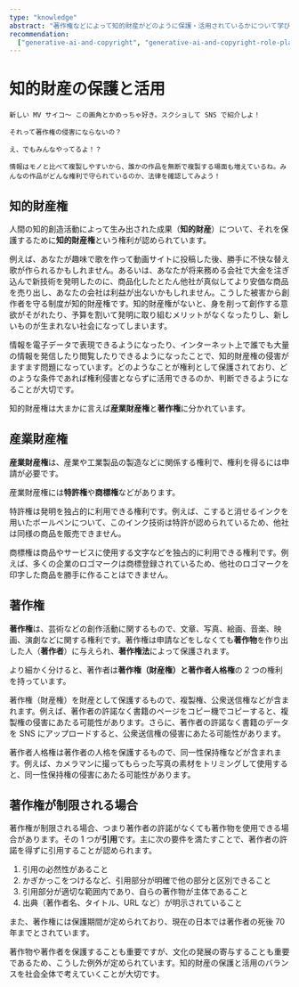 ```yaml
---
type: "knowledge"
abstract: "著作権などによって知的財産がどのように保護・活用されているかについて学びます。"
recommendation:
  ["generative-ai-and-copyright", "generative-ai-and-copyright-role-play"]
---
```


# 知的財産の保護と活用

```:dialog:left:student2:exclamation
新しい MV サイコ～ この画角とかめっちゃ好き。スクショして SNS で紹介しよ！
```

```:dialog:right:student1:question
それって著作権の侵害にならないの？
```

```:dialog:left:student2:surprise
え、でもみんなやってるよ！？
```

```:dialog:right:teacher1:normal
情報はモノと比べて複製しやすいから、誰かの作品を無断で複製する場面も増えているね。みんなの作品がどんな権利で守られているのか、法律を確認してみよう！
```

## 知的財産権

人間の知的創造活動によって生み出された成果（**知的財産**）について、それを保護するために**知的財産権**という権利が認められています。

例えば、あなたが趣味で歌を作って動画サイトに投稿した後、勝手に不快な替え歌が作られるかもしれません。あるいは、あなたが将来務める会社で大金を注ぎ込んで新技術を発明したのに、商品化したとたん他社が真似してより安価な商品を売り出し、あなたの会社は利益が出ないかもしれません。こうした被害から創作者を守る制度が知的財産権です。知的財産権がないと、身を削って創作する意欲がそがれたり、予算を割いて発明に取り組むメリットがなくなったりし、新しいものが生まれない社会になってしまいます。

情報を電子データで表現できるようになったり、インターネット上で誰でも大量の情報を発信したり閲覧したりできるようになったことで、知的財産権の侵害がますます問題になっています。どのようなことが権利として保護されており、どのような条件であれば権利侵害とならずに活用できるのか、判断できるようになることが大切です。

知的財産権は大まかに言えば**産業財産権**と**著作権**に分かれています。

## 産業財産権

**産業財産権**は、産業や工業製品の製造などに関係する権利で、権利を得るには申請が必要です。

産業財産権には**特許権**や**商標権**などがあります。

特許権は発明を独占的に利用できる権利です。例えば、こすると消せるインクを用いたボールペンについて、このインク技術は特許が認められているため、他社は同様の商品を販売できません。

商標権は商品やサービスに使用する文字などを独占的に利用できる権利です。例えば、多くの企業のロゴマークは商標登録されているため、他社のロゴマークを印字した商品を勝手に作ることはできません。

## 著作権

**著作権**は、芸術などの創作活動に関するもので、文章、写真、絵画、音楽、映画、演劇などに関する権利です。著作権は申請などをしなくても**著作物**を作り出した人（**著作者**）に与えられ、**著作権法**によって保護されます。

より細かく分けると、著作者は**著作権（財産権）**と**著作者人格権**の 2 つの権利を持っています。

著作権（財産権）を財産として保護するもので、複製権、公衆送信権などが含まれます。例えば、著作者の許諾なく書籍のページをコピー機でコピーすると、複製権の侵害にあたる可能性があります。さらに、著作者の許諾なく書籍のデータを SNS にアップロードすると、公衆送信権の侵害にあたる可能性があります。

著作者人格権は著作者の人格を保護するもので、同一性保持権などが含まれます。例えば、カメラマンに撮ってもらった写真の素材をトリミングして使用すると、同一性保持権の侵害にあたる可能性があります。

## 著作権が制限される場合

著作権が制限される場合、つまり著作者の許諾がなくても著作物を使用できる場合があります。その 1 つが**引用**です。主に次の要件を満たすことで、著作者の許諾を得ずに引用することが認められます。

1. 引用の必然性があること
2. かぎかっこをつけるなど、引用部分が明確で他の部分と区別できること
3. 引用部分が適切な範囲内であり、自らの著作物が主体であること
4. 出典（著作者名、タイトル、URL など）が明示されていること

また、著作権には保護期間が定められており、現在の日本では著作者の死後 70 年までとされています。

著作物や著作者を保護することも重要ですが、文化の発展の寄与することも重要であるため、こうした例外が定められています。知的財産の保護と活用のバランスを社会全体で考えていくことが大切です。
